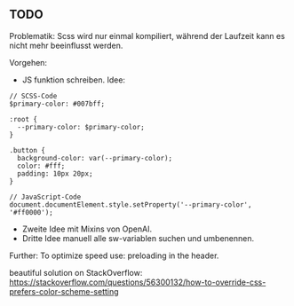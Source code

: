 ## TODO

Problematik: Scss wird nur einmal kompiliert, während der Laufzeit kann es nicht mehr beeinflusst werden.

Vorgehen:

- JS funktion schreiben. Idee:
```
// SCSS-Code
$primary-color: #007bff;

:root {
  --primary-color: $primary-color;
}

.button {
  background-color: var(--primary-color);
  color: #fff;
  padding: 10px 20px;
}

// JavaScript-Code
document.documentElement.style.setProperty('--primary-color', '#ff0000');
```
- Zweite Idee mit Mixins von OpenAI.
- Dritte Idee manuell alle sw-variablen suchen und umbenennen.

Further:
To optimize speed use: preloading in the header.

beautiful solution on StackOverflow:
https://stackoverflow.com/questions/56300132/how-to-override-css-prefers-color-scheme-setting